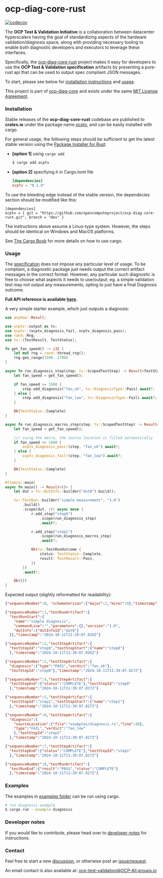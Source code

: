 # ocp-diag-core-rust

[![codecov](https://codecov.io/github/opencomputeproject/ocp-diag-core-rust/graph/badge.svg?token=IJOG0T8XZ3)](https://codecov.io/github/opencomputeproject/ocp-diag-core-rust)

The **OCP Test & Validation Initiative** is a collaboration between datacenter hyperscalers having the goal of standardizing aspects of the hardware validation/diagnosis space, along with providing necessary tooling to enable both diagnostic developers and executors to leverage these interfaces.

Specifically, the [ocp-diag-core-rust](https://github.com/opencomputeproject/ocp-diag-core-rust) project makes it easy for developers to use the **OCP Test & Validation specification** artifacts by presenting a pure-rust api that can be used to output spec compliant JSON messages.

To start, please see below for [installation instructions](https://github.com/opencomputeproject/ocp-diag-core-rust#installation) and [usage](https://github.com/opencomputeproject/ocp-diag-core-rust#usage).

This project is part of [ocp-diag-core](https://github.com/opencomputeproject/ocp-diag-core) and exists under the same [MIT License Agreement](https://github.com/opencomputeproject/ocp-diag-core-rust/LICENSE).

### Installation

Stable releases of the **ocp-diag-core-rust** codebase are published to **crates.io** under the package name [ocptv](https://crates.io/crates/ocptv), and can be easily installed with cargo.

For general usage, the following steps should be sufficient to get the latest stable version using the [Package Installer for Rust](https://github.com/rust-lang/cargo):

- **\[option 1]** using `cargo add`

    ```bash
    $ cargo add ocptv
    ```

- **\[option 2]** specifying it in Cargo.toml file

    
    ```toml
    [dependencies]
    ocptv = "0.1.0"
    ```
    
To use the bleeding edge instead of the stable version, the dependecies section should be modified like this:

```
[dependencies]
ocptv = { git = "https://github.com/opencomputeproject/ocp-diag-core-rust.git", branch = "dev" }
```

The instructions above assume a Linux-type system. However, the steps should be identical on Windows and MacOS platforms.

See [The Cargo Book](https://doc.rust-lang.org/cargo/index.html) for more details on how to use cargo.

### Usage

The [specification](https://github.com/opencomputeproject/ocp-diag-core/tree/main/json_spec) does not impose any particular level of usage. To be compliant, a diagnostic package just needs output the correct artifact messages in the correct format. However, any particular such diagnostic is free to choose what aspects it needs to use/output; eg. a simple validation test may not output any measurements, opting to just have a final Diagnosis outcome.

**Full API reference is available [here](https://docs.rs/ocptv).**

A very simple starter example, which just outputs a diagnosis:
```rust
use anyhow::Result;

use ocptv::output as tv;
use ocptv::{ocptv_diagnosis_fail, ocptv_diagnosis_pass};
use rand::Rng;
use tv::{TestResult, TestStatus};

fn get_fan_speed() -> i32 {
    let mut rng = rand::thread_rng();
    rng.gen_range(1500..1700)
}

async fn run_diagnosis_step(step: tv::ScopedTestStep) -> Result<TestStatus, tv::OcptvError> {
    let fan_speed = get_fan_speed();

    if fan_speed >= 1600 {
        step.add_diagnosis("fan_ok", tv::DiagnosisType::Pass).await?;
    } else {
        step.add_diagnosis("fan_low", tv::DiagnosisType::Fail).await?;
    }

    Ok(TestStatus::Complete)
}

async fn run_diagnosis_macros_step(step: tv::ScopedTestStep) -> Result<TestStatus, tv::OcptvError> {
    let fan_speed = get_fan_speed();

    /// using the macro, the source location is filled automatically
    if fan_speed >= 1600 {
        ocptv_diagnosis_pass!(step, "fan_ok").await?;
    } else {
        ocptv_diagnosis_fail!(step, "fan_low").await?;
    }

    Ok(TestStatus::Complete)
}

#[tokio::main]
async fn main() -> Result<()> {
    let dut = tv::DutInfo::builder("dut0").build();

    tv::TestRun::builder("simple measurement", "1.0")
        .build()
        .scope(dut, |r| async move {
            r.add_step("step0")
                .scope(run_diagnosis_step)
                .await?;

            r.add_step("step1")
                .scope(run_diagnosis_macros_step)
                .await?;

            Ok(tv::TestRunOutcome {
                status: TestStatus::Complete,
                result: TestResult::Pass,
            })
        })
        .await?;

    Ok(())
}
```

Expected output (slightly reformatted for readability):

```json
{"sequenceNumber":0, "schemaVersion":{"major":2,"minor":0},"timestamp":"2024-10-11T11:39:07.026Z"}

{"sequenceNumber":1,"testRunArtifact":{
  "testRunStart":{
    "name":"simple diagnosis", 
    "commandLine":"","parameters":{},"version":"1.0", 
    "dutInfo":{"dutInfoId":"dut0"}
  }},"timestamp":"2024-10-11T11:39:07.026Z"}

{"sequenceNumber":2,"testStepArtifact":{
  "testStepId":"step0","testStepStart":{"name":"step0"}
  },"timestamp":"2024-10-11T11:39:07.026Z"}

{"sequenceNumber":3,"testStepArtifact":{
  "diagnosis":{"type":"PASS","verdict":"fan_ok"},
  "testStepId":"step0"},"timestamp":"2024-10-11T11:39:07.027Z"}

{"sequenceNumber":4,"testStepArtifact":{
  "testStepEnd":{"status":"COMPLETE"},"testStepId":"step0"
  },"timestamp":"2024-10-11T11:39:07.027Z"}

{"sequenceNumber":5,"testStepArtifact":{
  "testStepId":"step1","testStepStart":{"name":"step1"}
  },"timestamp":"2024-10-11T11:39:07.027Z"}

{"sequenceNumber":6,"testStepArtifact":{
  "diagnosis":{
    "sourceLocation":{"file":"examples/diagnosis.rs","line":40},
    "type":"FAIL","verdict":"fan_low"
    },"testStepId":"step1"
  },"timestamp":"2024-10-11T11:39:07.027Z"}

{"sequenceNumber":7,"testStepArtifact":{
  "testStepEnd":{"status":"COMPLETE"},"testStepId":"step1"
  },"timestamp":"2024-10-11T11:39:07.027Z"}

{"sequenceNumber":8,"testRunArtifact":{
  "testRunEnd":{"result":"PASS","status":"COMPLETE"}
  },"timestamp":"2024-10-11T11:39:07.027Z"}

```

### Examples

The examples in [examples folder](https://github.com/opencomputeproject/ocp-diag-core-rust/tree/dev/examples) can be run using cargo.

```bash
# run diagnosis example
$ cargo run --example diagnosis
```

### Developer notes

If you would like to contribute, please head over to [developer notes](https://github.com/opencomputeproject/ocp-diag-core-rust/tree/dev/DEVELOPERS.md) for instructions.

### Contact

Feel free to start a new [discussion](https://github.com/opencomputeproject/ocp-diag-core-rust/discussions), or otherwise post an [issue/request](https://github.com/opencomputeproject/ocp-diag-core-rust/issues).

An email contact is also available at: ocp-test-validation@OCP-All.groups.io
